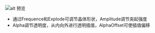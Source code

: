 ![alt 预览](https://github.com/lizzzeeeden/learning_shader/blob/main/Crystal/Crystal.png)
- 通过Frequence和Explode可调节晶体形状，Amplitude调节突起强度
- Alpha调节透明度，从内向外进行透明插值，AlphaOffset可使插值偏移
